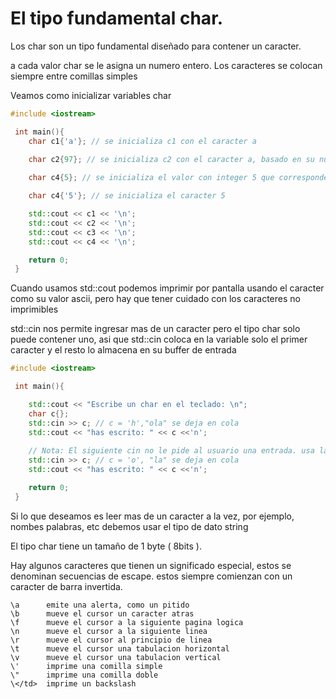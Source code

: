  El tipo fundamental char.
 ===
 Los char son un tipo fundamental diseñado para contener un caracter.

 a cada valor char se le asigna un numero entero.
 Los caracteres se colocan siempre entre comillas simples
 
Veamos como inicializar variables char


```c++
#include <iostream>

 int main(){
    char c1{'a'}; // se inicializa c1 con el caracter a
    
    char c2{97}; // se inicializa c2 con el caracter a, basado en su numero ascii

    char c4{5}; // se inicializa el valor con integer 5 que corresponde a algun valor ascii

    char c4{'5'}; // se inicializa el caracter 5

    std::cout << c1 << '\n';
    std::cout << c2 << '\n';
    std::cout << c3 << '\n';
    std::cout << c4 << '\n';

    return 0;
 }

```
 
 Cuando usamos std::cout podemos imprimir por pantalla usando el caracter como
 su valor ascii, pero hay que tener cuidado con los caracteres no imprimibles

 std::cin nos permite ingresar mas de un caracter pero el tipo char solo puede
 contener uno, asi que std::cin  coloca en la variable solo el primer caracter
 y el resto lo almacena en su buffer de entrada


```c++
#include <iostream>

 int main(){

    std::cout << "Escribe un char en el teclado: \n";
    char c{};
    std::cin >> c; // c = 'h',"ola" se deja en cola
    std::cout << "has escrito: " << c <<'n';
    
    // Nota: El siguiente cin no le pide al usuario una entrada. usa la entrada de la cola
    std::cin >> c; // c = 'o', "la" se deja en cola
    std::cout << "has escrito: " << c <<'n';

    return 0;
 }

```
 
Si lo que deseamos es leer mas de un caracter a la vez, por ejemplo, nombes
palabras, etc debemos usar el tipo de dato string

El tipo char tiene un tamaño de 1 byte ( 8bits ).

Hay algunos caracteres que tienen un significado especial, estos se denominan
secuencias de escape. estos siempre comienzan con un caracter de barra
 invertida.

```
\a      emite una alerta, como un pitido
\b      mueve el cursor un caracter atras
\f      mueve el cursor a la siguiente pagina logica
\n      mueve el cursor a la siguiente linea
\r      mueve el cursor al principio de linea
\t      mueve el cursor una tabulacion horizontal
\v      mueve el cursor una tabulacion vertical
\'      imprime una comilla simple
\"      imprime una comilla doble
\</td>  imprime un backslash

```

